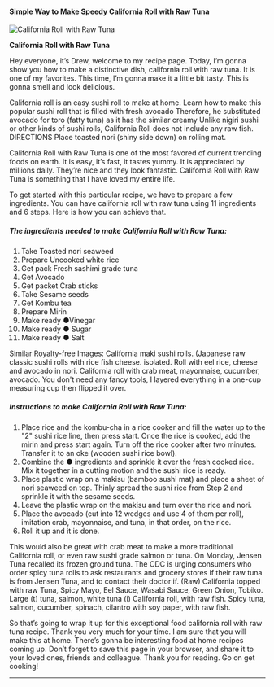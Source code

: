             

#### Simple Way to Make Speedy California Roll with Raw Tuna

![California Roll with Raw Tuna](https://img-global.cpcdn.com/recipes/5807193642237952/751x532cq70/california-roll-with-raw-tuna-recipe-main-photo.jpg)

**California Roll with Raw Tuna**

Hey everyone, it’s Drew, welcome to my recipe page. Today, I’m gonna show you how to make a distinctive dish, california roll with raw tuna. It is one of my favorites. This time, I’m gonna make it a little bit tasty. This is gonna smell and look delicious.

California roll is an easy sushi roll to make at home. Learn how to make this popular sushi roll that is filled with fresh avocado Therefore, he substituted avocado for toro (fatty tuna) as it has the similar creamy Unlike nigiri sushi or other kinds of sushi rolls, California Roll does not include any raw fish. DIRECTIONS Place toasted nori (shiny side down) on rolling mat.

California Roll with Raw Tuna is one of the most favored of current trending foods on earth. It is easy, it’s fast, it tastes yummy. It is appreciated by millions daily. They’re nice and they look fantastic. California Roll with Raw Tuna is something that I have loved my entire life.

To get started with this particular recipe, we have to prepare a few ingredients. You can have california roll with raw tuna using 11 ingredients and 6 steps. Here is how you can achieve that.

##### The ingredients needed to make California Roll with Raw Tuna:

1.  Take Toasted nori seaweed
2.  Prepare Uncooked white rice
3.  Get pack Fresh sashimi grade tuna
4.  Get Avocado
5.  Get packet Crab sticks
6.  Take Sesame seeds
7.  Get Kombu tea
8.  Prepare Mirin
9.  Make ready ●Vinegar
10.  Make ready ● Sugar
11.  Make ready ● Salt

Similar Royalty-free Images: California maki sushi rolls. (Japanese raw classic sushi rolls with rice fish cheese. isolated. Roll with eel rice, cheese and avocado in nori. California roll with crab meat, mayonnaise, cucumber, avocado. You don't need any fancy tools, I layered everything in a one-cup measuring cup then flipped it over.

##### Instructions to make California Roll with Raw Tuna:

1.  Place rice and the kombu-cha in a rice cooker and fill the water up to the "2" sushi rice line, then press start. Once the rice is cooked, add the mirin and press start again. Turn off the rice cooker after two minutes. Transfer it to an oke (wooden sushi rice bowl).
2.  Combine the ● ingredients and sprinkle it over the fresh cooked rice. Mix it together in a cutting motion and the sushi rice is ready.
3.  Place plastic wrap on a makisu (bamboo sushi mat) and place a sheet of nori seaweed on top. Thinly spread the sushi rice from Step 2 and sprinkle it with the sesame seeds.
4.  Leave the plastic wrap on the makisu and turn over the rice and nori.
5.  Place the avocado (cut into 12 wedges and use 4 of them per roll), imitation crab, mayonnaise, and tuna, in that order, on the rice.
6.  Roll it up and it is done.

This would also be great with crab meat to make a more traditional California roll, or even raw sushi grade salmon or tuna. On Monday, Jensen Tuna recalled its frozen ground tuna. The CDC is urging consumers who order spicy tuna rolls to ask restaurants and grocery stores if their raw tuna is from Jensen Tuna, and to contact their doctor if. (Raw) California topped with raw Tuna, Spicy Mayo, Eel Sauce, Wasabi Sauce, Green Onion, Tobiko. Large (t) tuna, salmon, white tuna (i) California roll, with raw fish. Spicy tuna, salmon, cucumber, spinach, cilantro with soy paper, with raw fish.

So that’s going to wrap it up for this exceptional food california roll with raw tuna recipe. Thank you very much for your time. I am sure that you will make this at home. There’s gonna be interesting food at home recipes coming up. Don’t forget to save this page in your browser, and share it to your loved ones, friends and colleague. Thank you for reading. Go on get cooking!

* * *